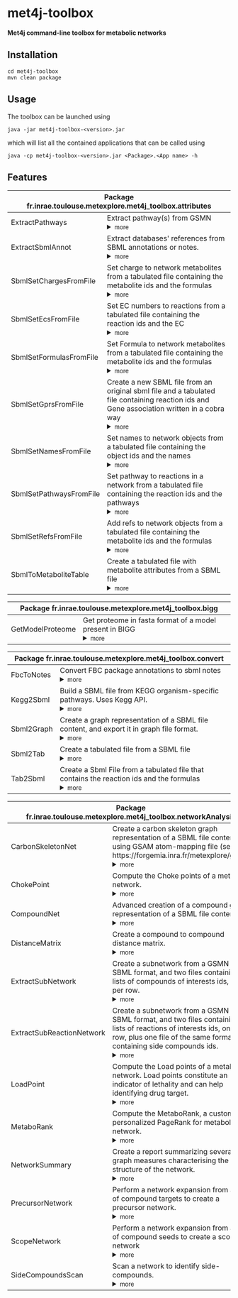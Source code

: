 # met4j-toolbox
**Met4j command-line toolbox for metabolic networks**

## Installation
```
cd met4j-toolbox
mvn clean package
```

## Usage
The toolbox can be launched using
```
java -jar met4j-toolbox-<version>.jar
```
which will list all the contained applications that can be called using

```
java -cp met4j-toolbox-<version>.jar <Package>.<App name> -h
```

## Features
<table>
<thead><tr><th colspan="2">Package fr.inrae.toulouse.metexplore.met4j_toolbox.attributes</th></tr></thead>
<tbody>
<tr><td>ExtractPathways</td><td>Extract pathway(s) from GSMN<details><summary><small>more</small></summary>"Extract pathway(s) from GSMN: From a SBML file, Create a sub-network SBML file including only a selection of pathways<br/><br/><pre><code> -h     : prints the help (default: false)
 -i VAL : input SBML file
 -o VAL : output SBML file
 -p VAL : pathway identifiers, separated by "+" sign if more than one
</code></pre></details></td></tr>
<tr><td>ExtractSbmlAnnot</td><td>Extract databases' references from SBML annotations or notes.<details><summary><small>more</small></summary>Extract databases' references from SBML annotations or notes. The references are exported as a tabulated file with one column with the SBML compound, reaction or gene identifiers, and one column with the corresponding database identifier.The name of the targeted database need to be provided under the same form than the one used in the notes field or the identifiers.org uri<br/><br/><pre><code> -db VAL                                : name of the referenced database to
                                          export annotations from, as listed in
                                          notes or identifiers.org base uri
 -export [METABOLITE | REACTION | GENE] : the type of entity to extract
                                          annotation, either metabolite,
                                          reaction, or gene
 -h                                     : prints the help (default: false)
 -i VAL                                 : input SBML file
 -o VAL                                 : output file path
 -skip                                  : Skip entities without the selected
                                          annotations, by default output them
                                          with NA value (default: false)
 -uniq                                  : keep only one identifier if multiple
                                          are referenced for the same entity
                                          (default: false)
</code></pre></details></td></tr>
<tr><td>SbmlSetChargesFromFile</td><td>Set charge to network metabolites from a tabulated file containing the metabolite ids and the formulas<details><summary><small>more</small></summary>Set charge to network metabolites from a tabulated file containing the metabolite ids and the formulas<br/>The charge must be a number. The ids must correspond between the tabulated file and the SBML file.<br/>If prefix or suffix is different in the SBML file, use the -p or the -s options.<br/>The charge will be written in the SBML file in two locations:+<br/>- in the reaction notes (e.g. <p>charge: -1</p><br/>- as fbc attribute (e.g. fbc:charge="1")<br/><br/><pre><code> -c VAL    : [#] Comment String in the tabulated file. The lines beginning by
             this string won't be read (default: #)
 -cc N     : [2] number of the column where are the charges (default: 2)
 -ci N     : [1] number of the column where are the metabolite ids (default: 1)
 -h        : prints the help (default: false)
 -n N      : [0] Number of lines to skip at the beginning of the tabulated file
             (default: 0)
 -out VAL  : [out.sbml] Out sbml file (default: out.sbml)
 -p        : [deactivated] To match the objects in the sbml file, adds the
             prefix M_ to metabolite ids (default: false)
 -s        : [deactivated] To match the objects in the sbml file, adds the
             suffix _comparmentID to metabolites (default: false)
 -sbml VAL : Original sbml file
 -tab VAL  : Tabulated file
</code></pre></details></td></tr>
<tr><td>SbmlSetEcsFromFile</td><td>Set EC numbers to reactions from a tabulated file containing the reaction ids and the EC<details><summary><small>more</small></summary>Set EC numbers to reactions from a tabulated file containing the reaction ids and the EC<br/>The ids must correspond between the tabulated file and the SBML file.<br/>If prefix R_ is present in the ids in the SBML file and not in the tabulated file, use the -p option.<br/>The EC will be written in the SBML file in two locations:+<br/>- in the reaction notes (e.g. <p>EC_NUMBER: 2.4.2.14</p><br/>- as a reaction annotation (e.g. <rdf:li rdf:resource="http://identifiers.org/ec-code/2.4.2.14"/>)<br/><br/><pre><code> -c VAL    : [#] Comment String in the tabulated file. The lines beginning by
             this string won't be read (default: #)
 -cec N    : [2] number of the column where are the ecs (default: 2)
 -ci N     : [1] number of the column where are the reaction ids (default: 1)
 -h        : prints the help (default: false)
 -n N      : [0] Number of lines to skip at the beginning of the tabulated file
             (default: 0)
 -out VAL  : [out.sbml] Out sbml file (default: out.sbml)
 -p        : [deactivated] To match the objects in the sbml file, adds the
             prefix R_ to reactions (default: false)
 -sbml VAL : Original sbml file
 -tab VAL  : Tabulated file
</code></pre></details></td></tr>
<tr><td>SbmlSetFormulasFromFile</td><td>Set Formula to network metabolites from a tabulated file containing the metabolite ids and the formulas<details><summary><small>more</small></summary>Set Formula to network metabolites from a tabulated file containing the metabolite ids and the formulas<br/>The ids must correspond between the tabulated file and the SBML file.<br/>If prefix or suffix is different in the SBML file, use the -p or the -s options.<br/>The formula will be written in the SBML file in two locations:+<br/>- in the metabolite notes (e.g. <p>formula: C16H29O2</p><br/><br/>- as a fbc attribute (e.g. fbc:chemicalFormula="C16H29O2")<br/><br/><pre><code> -c VAL    : [#] Comment String in the tabulated file. The lines beginning by
             this string won't be read (default: #)
 -cf N     : [2] number of the column where are the formulas (default: 2)
 -ci N     : [1] number of the column where are the metabolite ids (default: 1)
 -h        : prints the help (default: false)
 -n N      : [0] Number of lines to skip at the beginning of the tabulated file
             (default: 0)
 -out VAL  : [out.sbml] Out sbml file (default: out.sbml)
 -p        : [deactivated] To match the objects in the sbml file, adds the
             prefix M_ to metabolite ids (default: false)
 -s        : [deactivated] To match the objects in the sbml file, adds the
             suffix _comparmentID to metabolites (default: false)
 -sbml VAL : Original sbml file
 -tab VAL  : Tabulated file
</code></pre></details></td></tr>
<tr><td>SbmlSetGprsFromFile</td><td>Create a new SBML file from an original sbml file and a tabulated file containing reaction ids and Gene association written in a cobra way<details><summary><small>more</small></summary>Create a new SBML file from an original sbml file and a tabulated file containing reaction ids and Gene association written in a cobra way<br/>The ids must correspond between the tabulated file and the SBML file.<br/>If prefix R_ is present in the ids in the SBML file and not in the tabulated file, use the -p option.<br/>GPR must be written in a cobra way in the tabulated file as described in Schellenberger et al 2011 Nature Protocols 6(9):1290-307<br/>(The GPR will be written in the SBML file in two locations:<br/>- in the reaction notes <p>GENE_ASSOCIATION: ( XC_0401 ) OR ( XC_3282 )</p><br/>- as fbc gene product association :       <fbc:geneProductAssociation><br/>          <fbc:or><br/>            <fbc:geneProductRef fbc:geneProduct="XC_3282"/><br/>            <fbc:geneProductRef fbc:geneProduct="XC_0401"/><br/>          </fbc:or><br/>        </fbc:geneProductAssociation><br/><br/><br/><pre><code> -c VAL    : [#] Comment String in the tabulated file. The lines beginning by
             this string won't be read (default: #)
 -cgpr N   : [2] number of the column where are the gprs (default: 2)
 -ci N     : [1] number of the column where are the reaction ids (default: 1)
 -h        : prints the help (default: false)
 -n N      : [0] Number of lines to skip at the beginning of the tabulated file
             (default: 0)
 -out VAL  : [out.sbml] Out sbml file (default: out.sbml)
 -p        : [deactivated] To match the objects in the sbml file, adds the
             prefix R_ to reactions (default: false)
 -sbml VAL : Original sbml file
 -tab VAL  : Tabulated file
</code></pre></details></td></tr>
<tr><td>SbmlSetNamesFromFile</td><td>Set names to network objects from a tabulated file containing the object ids and the names<details><summary><small>more</small></summary>Set names to network objects from a tabulated file containing the object ids and the names<br/>The ids must correspond between the tabulated file and the SBML file.<br/>If prefix or suffix is different in the SBML file, use the -p or the -s options.<br/><br/><br/><pre><code> -c VAL                                 : [#] Comment String in the tabulated
                                          file. The lines beginning by this
                                          string won't be read (default: #)
 -ci N                                  : [1] number of the column where are
                                          the object ids (default: 1)
 -cname N                               : [2] number of the column where are
                                          the names (default: 2)
 -h                                     : prints the help (default: false)
 -n N                                   : [0] Number of lines to skip at the
                                          beginning of the tabulated file
                                          (default: 0)
 -o [REACTION | METABOLITE | GENE |     : [REACTION] Object type in the column
 PROTEIN | PATHWAY]                       id : REACTION;METABOLITE;PROTEIN;GENE;
                                          PATHWAY (default: REACTION)
 -out VAL                               : [out.sbml] Out sbml file (default:
                                          out.sbml)
 -p                                     : [deactivated] To match the objects in
                                          the sbml file, adds the prefix R_ to
                                          reactions and M_ to metabolites
                                          (default: false)
 -s                                     : [deactivated] To match the objects in
                                          the sbml file, adds the suffix
                                          _comparmentID to metabolites
                                          (default: false)
 -sbml VAL                              : Original sbml file
 -tab VAL                               : Tabulated file
</code></pre></details></td></tr>
<tr><td>SbmlSetPathwaysFromFile</td><td>Set pathway to reactions in a network from a tabulated file containing the reaction ids and the pathways<details><summary><small>more</small></summary>Set pathway to reactions in a network from a tabulated file containing the reaction ids and the pathways<br/>The ids must correspond between the tabulated file and the SBML file.<br/>If prefix R_ is present in the ids in the SBML file and not in the tabulated file, use the -p option.<br/>Pathways will be written in the SBML file in two ways:- as reaction note (e.g. <p>SUBSYSTEM: purine_biosynthesis</p>)- as SBML group:<br/>      <groups:group groups:id="purine_biosynthesis" groups:kind="classification" groups:name="purine_biosynthesis"><br/>        <groups:listOfMembers><br/>          <groups:member groups:idRef="R_GLUPRT"/><br/>          <groups:member groups:idRef="R_RNDR1b"/><br/>...<br/><br/><br/><pre><code> -c VAL    : [#] Comment String in the tabulated file. The lines beginning by
             this string won't be read (default: #)
 -ci N     : [1] number of the column where are the reaction ids (default: 1)
 -cp N     : [2] number of the column where are the pathways (default: 2)
 -h        : prints the help (default: false)
 -n N      : [0] Number of lines to skip at the beginning of the tabulated file
             (default: 0)
 -out VAL  : [out.sbml] Out sbml file (default: out.sbml)
 -p        : [deactivated] To match the objects in the sbml file, adds the
             prefix R_ to reactions (default: false)
 -sbml VAL : Original sbml file
 -sep VAL  : [|] Separator of pathways in the tabulated file (default: |)
 -tab VAL  : Tabulated file
</code></pre></details></td></tr>
<tr><td>SbmlSetRefsFromFile</td><td>Add refs to network objects from a tabulated file containing the metabolite ids and the formulas<details><summary><small>more</small></summary>Add refs to network objects from a tabulated file containing the metabolite ids and the formulas<br/>Reference name given as parameter (-ref) must correspond to an existing id the registry of  identifiers.org (https://registry.identifiers.org/registry)<br/>The corresponding key:value pair will be written as metabolite or reaction annotation<br/><br/><pre><code> -c VAL                                 : [#] Comment String in the tabulated
                                          file. The lines beginning by this
                                          string won't be read (default: #)
 -ci N                                  : [1] number of the column where are
                                          the object ids (default: 1)
 -cr N                                  : [2] number of the column where are
                                          the references (default: 2)
 -h                                     : prints the help (default: false)
 -n N                                   : [0] Number of lines to skip at the
                                          beginning of the tabulated file
                                          (default: 0)
 -o [REACTION | METABOLITE | GENE |     : [REACTION] Object type in the column
 PROTEIN | PATHWAY]                       id : REACTION;METABOLITE;PROTEIN;GENE;
                                          PATHWAY (default: REACTION)
 -out VAL                               : [out.sbml] Out sbml file (default:
                                          out.sbml)
 -p                                     : [deactivated] To match the objects in
                                          the sbml file, adds the prefix R_ to
                                          reactions and M_ to metabolites
                                          (default: false)
 -ref VAL                               : Name of the ref. Must exist in
                                          identifiers.org
 -s                                     : [deactivated] To match the objects in
                                          the sbml file, adds the suffix
                                          _comparmentID to metabolites
                                          (default: false)
 -sbml VAL                              : Original sbml file
 -tab VAL                               : Tabulated file
</code></pre></details></td></tr>
<tr><td>SbmlToMetaboliteTable</td><td>Create a tabulated file with metabolite attributes from a SBML file<details><summary><small>more</small></summary>Create a tabulated file with metabolite attributes from a SBML file<br/><br/><pre><code> -h     : prints the help (default: false)
 -o VAL : Output file
 -s VAL : Sbml file
</code></pre></details></td></tr>
</tbody>
</table>
<table>
<thead><tr><th colspan="2">Package fr.inrae.toulouse.metexplore.met4j_toolbox.bigg</th></tr></thead>
<tbody>
<tr><td>GetModelProteome</td><td>Get proteome in fasta format of a model present in BIGG<details><summary><small>more</small></summary>Get proteome in fasta format of a model present in BIGG<br/><br/><pre><code> -h     : prints the help (default: false)
 -m VAL : [ex: iMM904] id of the BIGG model
 -o VAL : [proteome.fas] path of the output file (default: proteome.fas)
</code></pre></details></td></tr>
</tbody>
</table>
<table>
<thead><tr><th colspan="2">Package fr.inrae.toulouse.metexplore.met4j_toolbox.convert</th></tr></thead>
<tbody>
<tr><td>FbcToNotes</td><td>Convert FBC package annotations to sbml notes<details><summary><small>more</small></summary>Convert FBC package annotations to sbml notes<br/><br/><pre><code> -h     : prints the help (default: false)
 -i VAL : input file
 -o VAL : output file
</code></pre></details></td></tr>
<tr><td>Kegg2Sbml</td><td>Build a SBML file from KEGG organism-specific pathways. Uses Kegg API.<details><summary><small>more</small></summary>Build a SBML file from KEGG organism-specific pathways. Uses Kegg API.<br/>Errors returned by this program could be due to Kegg API dysfunctions or limitations. Try later if this problem occurs.<br/><br/><pre><code> -h        : prints the help (default: false)
 -org VAL  : [] Kegg org id. Must be 3 letters ( (default: )
 -sbml VAL : [out.sbml] Out sbml file (default: out.sbml)
</code></pre></details></td></tr>
<tr><td>Sbml2Graph</td><td>Create a graph representation of a SBML file content, and export it in graph file format.<details><summary><small>more</small></summary>Create a graph representation of a SBML file content, and export it in graph file format.<br/>The graph can be either a compound graph or a bipartite graph, and can be exported in gml or tabulated file format.<br/><br/><pre><code> -b (--bipartite) : create bipartite graph (default: false)
 -c (--compound)  : create compound graph (default: true)
 -gml             : export in GML file (default: true)
 -h               : prints the help (default: false)
 -i VAL           : input SBML file
 -o VAL           : output Graph file
 -r (--reaction)  : create reaction graph (default: false)
 -tab             : export in tabulated file (default: false)
</code></pre></details></td></tr>
<tr><td>Sbml2Tab</td><td>Create a tabulated file from a SBML file<details><summary><small>more</small></summary>Create a tabulated file from a SBML file<br/><br/><pre><code> -h       : prints the help (default: false)
 -i VAL   : [-->] String for irreversible reaction (default: -->)
 -in VAL  : Sbml file
 -out VAL : [out.tsv] Tabulated file (default: out.tsv)
 -r VAL   : [<==>] String for reversible reaction (default: <==>)
</code></pre></details></td></tr>
<tr><td>Tab2Sbml</td><td>Create a Sbml File from a tabulated file that contains the reaction ids and the formulas<details><summary><small>more</small></summary>Create a Sbml File from a tabulated file that contains the reaction ids and the formulas<br/><br/><pre><code> -cf N     : [2] number of the column where are the reaction formulas (default:
             2)
 -ci N     : [1] number of the column where are the reaction ids (default: 1)
 -cpt      : [deactivated] Create compartment from metabolite suffixes. If this
             option is deactivated, only one compartment (the default
             compartment) will be created (default: false)
 -dcpt VAL : [c] Default compartment (default: c)
 -e VAL    : [_b] flag to assign metabolite as external (default: _b)
 -h        : prints the help (default: false)
 -i VAL    : [-->] String for irreversible reaction (default: -->)
 -id VAL   : [NA] Model id written in the SBML file (default: NA)
 -in VAL   : Tabulated file
 -mp       : [deactivated] format the metabolite ids in a Palsson way (M_***_c)
             (default: false)
 -n N      : [0] Number of lines to skip at the beginning of the tabulated file
             (default: 0)
 -r VAL    : [<==>] String for reversible reaction (default: <==>)
 -rp       : [deactivated] format the reaction ids in a Palsson way (R_***)
             (default: false)
 -sbml VAL : [out.sbml] Out sbml file (default: out.sbml)
</code></pre></details></td></tr>
</tbody>
</table>
<table>
<thead><tr><th colspan="2">Package fr.inrae.toulouse.metexplore.met4j_toolbox.networkAnalysis</th></tr></thead>
<tbody>
<tr><td>CarbonSkeletonNet</td><td>Create a carbon skeleton graph representation of a SBML file content, using GSAM atom-mapping file (see https://forgemia.inra.fr/metexplore/gsam)<details><summary><small>more</small></summary>Metabolic networks used for quantitative analysis often contain links that are irrelevant for graph-based structural analysis. For example, inclusion of side compounds or modelling artifacts such as 'biomass' nodes. Focusing on links between compounds that share parts of their carbon skeleton allows to avoid many transitions involving side compounds, and removes entities without defined chemical structure. This app produce a Carbon Skeleton Network relevant for graph-based analysis of metabolism, in GML or matrix format, from a SBML and an GSAM atom mapping file. GSAM (see https://forgemia.inra.fr/metexplore/gsam) perform atom mapping at genome-scale level using the Reaction Decoder Tool (https://github.com/asad/ReactionDecoder) and allows to compute the number of conserved atoms of a given type between reactants.This app also enable Markov-chain based analysis of metabolic networks by computing reaction-normalized transition probabilities on the Carbon Skeleton Network.<br/><br/><pre><code> -am (--asmatrix)            : export as matrix (implies simple graph
                               conversion). Default export as GML file
                               (default: false)
 -g VAL                      : input GSAM file
 -h                          : prints the help (default: false)
 -i (--fromIndexes)          : Use GSAM output with carbon indexes (default:
                               false)
 -ks (--keepSingleCarbon)    : keep edges involving single-carbon compounds,
                               such as CO2 (requires formulas in SBML)
                               (default: false)
 -mc (--nocomp)              : merge compartments (requires unique compound
                               names that are consistent across compartments)
                               (default: false)
 -me (--simple)              : merge parallel edges to produce a simple graph
                               (default: false)
 -o VAL                      : output Graph file
 -ri (--removeIsolatedNodes) : remove isolated nodes (default: false)
 -s VAL                      : input SBML file
 -tp (--transitionproba)     : set transition probability as weight (default:
                               false)
 -un (--undirected)          : create as undirected (default: false)
</code></pre></details></td></tr>
<tr><td>ChokePoint</td><td>Compute the Choke points of a metabolic network.<details><summary><small>more</small></summary>Compute the Choke points of a metabolic network.<br/>Load points constitute an indicator of lethality and can help identifying drug target Choke points are reactions that are required to consume or produce one compound. Targeting of choke point can lead to the accumulation or the loss of some metabolites, thus choke points constitute an indicator of lethality and can help identifying drug target <br/>See : Syed Asad Rahman, Dietmar Schomburg; Observing local and global properties of metabolic pathways: ‘load points’ and ‘choke points’ in the metabolic networks. Bioinformatics 2006; 22 (14): 1767-1774. doi: 10.1093/bioinformatics/btl181<br/><br/><pre><code> -h              : prints the help (default: false)
 -i VAL          : input SBML file
 -o VAL          : output results file
 -s (--side) VAL : an optional file containing list of side compounds to ignore
</code></pre></details></td></tr>
<tr><td>CompoundNet</td><td>Advanced creation of a compound graph representation of a SBML file content<details><summary><small>more</small></summary>Metabolic networks used for quantitative analysis often contain links that are irrelevant for graph-based structural analysis. For example, inclusion of side compounds or modelling artifacts such as 'biomass' nodes.<br/>While Carbon Skeleton Graph offer a relevant alternative topology for graph-based analysis, it requires compounds' structure information, usually not provided in model, and difficult to retrieve for model with sparse cross-reference annotations.<br/>In contrary to the SBML2Graph app that performs a raw conversion of the SBML content, the present app propose a fine-tuned creation of compound graph from predefined list of side compounds and degree² weighting to get relevant structure without structural data.This app also enable Markov-chain based analysis of metabolic networks by computing reaction-normalized transition probabilities on the network.<br/><br/><pre><code> -am (--asmatrix)                    : export as matrix (implies simple graph
                                       conversion). Default export as GML file
                                       (default: false)
 -cw (--customWeights) VAL           : an optional file containing weights for
                                       compound pairs
 -dw (--degreeWeights)               : penalize traversal of hubs by using
                                       degree square weighting (default: false)
 -h                                  : prints the help (default: false)
 -mc (--mergecomp) [by_name | by_id] : merge compartments. Use names if
                                       consistent and unambiguous across
                                       compartments, or identifiers if
                                       compartment suffix is present (id in
                                       form "xxx_y" with xxx as base identifier
                                       and y as compartment label).
 -me (--simple)                      : merge parallel edges to produce a simple
                                       graph (default: false)
 -o VAL                              : output Graph file
 -ri (--removeIsolatedNodes)         : remove isolated nodes (default: false)
 -s VAL                              : input SBML file
 -sc VAL                             : input Side compound file
 -tp (--transitionproba)             : set weight as random walk transition
                                       probability, normalized by reaction
                                       (default: false)
 -un (--undirected)                  : create as undirected (default: false)
</code></pre></details></td></tr>
<tr><td>DistanceMatrix</td><td>Create a compound to compound distance matrix.<details><summary><small>more</small></summary>Create a compound to compound distance matrix.<br/>The distance between two compounds is computed as the length of the shortest path connecting the two in the compound graph, where two compounds are linked if they are respectively substrate and product of the same reaction.<br/>An optional edge weighting can be used, turning the distances into the sum of edge weights in the lightest path, rather than the length of the shortest path.The default weighting use target's degree squared. Alternatively, custom weighting can be provided in a file. In that case, edges without weight are ignored during path search.<br/>If no edge weighting is set, it is recommended to provide a list of side compounds to ignore during network traversal.<br/><br/><pre><code> -dw (--degree)     : penalize traversal of hubs by using degree square
                      weighting (default: false)
 -h                 : prints the help (default: false)
 -i VAL             : input SBML file
 -o VAL             : output Matrix file
 -s (--side) VAL    : an optional file containing list of side compounds to
                      ignore
 -u (--undirected)  : Ignore reaction direction (default: false)
 -w (--weights) VAL : an optional file containing weights for compound pairs
</code></pre></details></td></tr>
<tr><td>ExtractSubNetwork</td><td>Create a subnetwork from a GSMN in SBML format, and two files containing lists of compounds of interests ids, one per row.<details><summary><small>more</small></summary>Create a subnetwork from a GSMN in SBML format, and two files containing lists of compounds of interests ids, one per row.<br/>The subnetwork correspond to part of the network that connects compounds from the first list to compounds from the second list.<br/>Sources and targets list can have elements in common. The connecting part can be defined as the union of shortest or k-shortest paths between sources and targets, or the Steiner tree connecting them. The relevance of considered path can be increased by weighting the edges using degree squared, chemical similarity (require InChI or SMILES annotations) or any provided weighting.<br/><br/>See previous works on subnetwork extraction for parameters recommendations:Frainay, C., & Jourdan, F. Computational methods to identify metabolic sub-networks based on metabolomic profiles. Bioinformatics 2016;1–14. https://doi.org/10.1093/bib/bbv115<br/>Faust, K., Croes, D., & van Helden, J. Prediction of metabolic pathways from genome-scale metabolic networks. Bio Systems 2011;105(2), 109–121. https://doi.org/10.1016/j.biosystems.2011.05.004<br/>Croes D, Couche F, Wodak SJ, et al. Metabolic PathFinding: inferring relevant pathways in biochemical networks. Nucleic Acids Res 2005;33:W326–30.<br/>Croes D, Couche F, Wodak SJ, et al. Inferring meaningful pathways in weighted metabolic networks. J Mol Biol 2006; 356:222–36.<br/>Rahman SA, Advani P, Schunk R, et al. Metabolic pathway analysis web service (Pathway Hunter Tool at CUBIC). Bioinformatics 2005;21:1189–93.<br/>Pertusi DA, Stine AE, Broadbelt LJ, et al. Efficient searching and annotation of metabolic networks using chemical similarity. Bioinformatics 2014;1–9.<br/>McShan DC, Rao S, Shah I. PathMiner: predicting metabolic pathways by heuristic search. Bioinformatics 2003;19:1692–8.<br/><br/><br/><pre><code> -cw (--customWeights) VAL : an optional file containing weights for compound
                             pairs
 -dw (--degreeWeights)     : penalize traversal of hubs by using degree square
                             weighting (default: false)
 -h                        : prints the help (default: false)
 -i VAL                    : input SBML file
 -k N                      : Extract k-shortest paths (default: 1)
 -o VAL                    : output gml file
 -s VAL                    : input sources txt file
 -sc (--side) VAL          : an optional file containing list of side compounds
                             to ignore
 -st (--steinertree)       : Extract Steiner Tree (default: false)
 -sw (--chemSimWeights)    : penalize traversal of non-relevant edges by using
                             chemical similarity weighting (default: false)
 -t VAL                    : input targets txt file
</code></pre></details></td></tr>
<tr><td>ExtractSubReactionNetwork</td><td>Create a subnetwork from a GSMN in SBML format, and two files containing lists of reactions of interests ids, one per row, plus one file of the same format containing side compounds ids.<details><summary><small>more</small></summary>Create a subnetwork from a GSMN in SBML format, and two files containing lists of reactions of interests ids, one per row, plus one file of the same format containing side compounds ids.<br/>The subnetwork corresponds to part of the network that connects reactions from the first list to reactions from the second list.<br/>Sources and targets list can have elements in common. The connecting part can be defined as the union of shortest or k-shortest paths between sources and targets, or the Steiner tree connecting them. Contrary to compound graph, reaction graph often lacks weighting policy for edge relevance. In order to ensure appropriate network density, a list of side compounds to ignore for linking reactions must be provided. An optional edge weight file, if available, can also be used.<br/><br/><pre><code> -cw (--customWeights) VAL : an optional file containing weights for reactions
                             pairs
 -h                        : prints the help (default: false)
 -i VAL                    : input SBML file
 -k N                      : Extract k-shortest paths (default: 1)
 -o VAL                    : output gml file
 -s VAL                    : input sources txt file
 -sc (--side) VAL          : a file containing list of side compounds to ignore
 -st (--steinertree)       : Extract Steiner Tree (default: false)
 -t VAL                    : input targets txt file
</code></pre></details></td></tr>
<tr><td>LoadPoint</td><td>Compute the Load points of a metabolic network. Load points constitute an indicator of lethality and can help identifying drug target.<details><summary><small>more</small></summary>Compute the Load points of a metabolic network. Load points constitute an indicator of lethality and can help identifying drug target.<br/>From Rahman et al. Observing local and global properties of metabolic pathways: ‘load points’ and ‘choke points’ in the metabolic networks. Bioinf. (2006):<br/>For a given metabolic network, the load L on metabolite m can be defined as :<br/>ln [(pm/km)/(∑Mi=1Pi)/(∑Mi=1Ki)]<br/>p is the number of shortest paths passing through a metabolite m;<br/>k is the number of nearest neighbour links for m in the network;<br/>P is the total number of shortest paths;<br/>K is the sum of links in the metabolic network of M metabolites (where M is the number of metabolites in the network).<br/>Use of the logarithm makes the relevant values more distinguishable.<br/><br/><pre><code> -h              : prints the help (default: false)
 -i VAL          : input SBML file
 -k (--npath) N  : Number of alternative paths to consider between a pair of
                   connected metabolites (default: 1)
 -o VAL          : output results file
 -s (--side) VAL : an optional file containing list of side compounds to ignore
</code></pre></details></td></tr>
<tr><td>MetaboRank</td><td>Compute the MetaboRank, a custom personalized PageRank for metabolic network.<details><summary><small>more</small></summary>Compute the MetaboRank, a custom personalized PageRank for metabolic network.<br/>The MetaboRank takes a metabolic network and a list of compounds of interest, and provide a score of relevance for all of the other compounds in the network.<br/>The MetaboRank can, from metabolomics results, be used to fuel a recommender system highlighting interesting compounds to investigate, retrieve missing identification and drive literature mining.<br/>It is a two dimensional centrality computed from personalized PageRank and CheiRank, with special transition probability and normalization to handle the specificities of metabolic networks.<br/>See publication for more information: Frainay et al. MetaboRank: network-based recommendation system to interpret and enrich metabolomics results, Bioinformatics (35-2), https://doi.org/10.1093/bioinformatics/bty577<br/><br/><pre><code> -d N   : damping factor (default: 0.85)
 -h     : prints the help (default: false)
 -i VAL : input SBML file: path to network used for computing centrality, in
          sbml format.
 -max N : maximal number of iteration (default: 15000)
 -o VAL : output file: path to the file where the results will be exported
 -s VAL : input seeds file: tabulated file containing node of interest ids and
          weight
 -t N   : convergence tolerance (default: 0.001)
 -w VAL : input edge weight file: (recommended) path to file containing edges'
          weights. Will be normalized as transition probabilities
</code></pre></details></td></tr>
<tr><td>NetworkSummary</td><td>Create a report summarizing several graph measures characterising the structure of the network.<details><summary><small>more</small></summary>Use a metabolic network in SBML file and an optional list of side compounds, and produce a report summarizing several graph measures characterising the structure of the network.This includes (non-exhaustive list): size and order, connectivity, density, degree distribution, shortest paths length, top centrality nodes...<br/><br/><pre><code> -d (--directed)  : use reaction direction for distances (default: false)
 -h               : prints the help (default: false)
 -i VAL           : input SBML file
 -o VAL           : output report file
 -s (--side) VAL  : an optional file containing list of side compounds to
                    ignore (recommended)
 -sd (--skipdist) : skip full distance matrix computation (quick summary)
                    (default: false)
</code></pre></details></td></tr>
<tr><td>PrecursorNetwork</td><td>Perform a network expansion from a set of compound targets to create a precursor network.<details><summary><small>more</small></summary>Perform a network expansion from a set of compound targets to create a precursor network.<br/>The precursor network of a set of compounds (targets) refer to the sub-part of a metabolic network from which a target can be reachedThe network expansion process consist of adding a reaction to the network if any of its products are either a targets or a substrate of a previously added reaction<br/><br/><pre><code> -h                 : prints the help (default: false)
 -i VAL             : input SBML file: path to network used for computing
                      scope, in sbml format.
 -ir (--ignore) VAL : an optional file containing list of reaction to ignore
                      (forbid inclusion in scope
 -o VAL             : output file: path to the .gml file where the results
                      precursor network will be exported
 -sc (--sides) VAL  : an optional file containing list of ubiquitous compounds
                      to be considered already available
 -t (--targets) VAL : input target file: tabulated file containing node of
                      interest ids
</code></pre></details></td></tr>
<tr><td>ScopeNetwork</td><td>Perform a network expansion from a set of compound seeds to create a scope network<details><summary><small>more</small></summary>Perform a network expansion from a set of compound seeds to create a scope network<br/>The scope of a set of compounds (seed) refer to the maximal metabolic network that can be extended from them,where the extension process consist of adding a reaction to the network if and only if all of its substrates are either a seed or a product of a previously added reaction<br/>For more information, see Handorf, Ebenhöh and Heinrich (2005). *Expanding metabolic networks: scopes of compounds, robustness, and evolution.* Journal of molecular evolution, 61(4), 498-512. (https://doi.org/10.1007/s00239-005-0027-1)<br/><br/><pre><code> -h                 : prints the help (default: false)
 -i VAL             : input SBML file: path to network used for computing
                      scope, in sbml format.
 -ir (--ignore) VAL : an optional file containing list of reaction to ignore
                      (forbid inclusion in scope
 -o VAL             : output file: path to the .gml file where the results
                      scope network will be exported
 -s (--seeds) VAL   : input seeds file: tabulated file containing node of
                      interest ids
 -sc (--sides) VAL  : an optional file containing list of ubiquitous side
                      compounds to be considered available by default but
                      ignored during expansion
 -ssc (--showsides) : show side compounds in output network (default: false)
 -t (--trace)       : trace inclusion step index for each node in output
                      (default: false)
</code></pre></details></td></tr>
<tr><td>SideCompoundsScan</td><td>Scan a network to identify side-compounds.<details><summary><small>more</small></summary>Scan a network to identify side-compounds.<br/>Side compounds are metabolites of small relevance for topological analysis. Their definition can be quite subjective and varies between sources.<br/>Side compounds tend to be ubiquitous and not specific to a particular biochemical or physiological process.Compounds usually considered as side compounds include water, atp or carbon dioxide. By being involved in many reactions and thus connected to many compounds, they tend to significantly lower the average shortest path distances beyond expected metabolic relatedness.<br/>This tool attempts to propose a list of side compounds according to specific criteria:  <br/>- *Degree*: Compounds with an uncommonly high number of neighbors can betray a lack of process specificity.  <br/>High degree compounds typically include water and most main cofactors (CoA, ATP, NADPH...) but can also include central compounds such as pyruvate or acetyl-CoA  <br/>- *Neighbor Coupling*: Similar to degree, this criteria assume that side compounds are involved in many reactions, but in pairs with other side compounds.<br/>Therefore, the transition from ATP to ADP will appear multiple time in the network, creating redundant 'parallel edges' between these two neighbors.<br/>Being tightly coupled to another compound through a high number of redundant edges, can point out cofactors while keeping converging pathways' products with high degree like pyruvate aside.  <br/>- *Carbon Count*: Metabolic "waste", or degradation end-product such as ammonia or carbon dioxide are usually considered as side compounds.<br/>Most of them are inorganic compound, another ill-defined concept, sometimes defined as compound lacking C-C or C-H bonds. Since chemical structure is rarely available in SBML model beyond chemical formula, we use a less restrictive criterion by flagging compound with one or no carbons. This cover most inorganic compounds, but include few compounds such as methane usually considered as organic.  - *Chemical Formula*: Metabolic network often contains 'artifacts' that serve modelling purpose (to define a composite objective function for example). Such entities can be considered as 'side entities'. Since they are not actual chemical compounds, they can be detected by their lack of valid chemical formula. However, this can also flag main compounds with erroneous or missing annotation.<br/><br/><pre><code> -cc (--noCarbonSkeleton)       : flag as side compound any compounds with less
                                  than 2 carbons in formula (default: false)
 -d (--degree) N                : flag as side compounds any compounds with
                                  degree above threshold (default: 400)
 -dp (--degreep) N              : flag as side compounds the top x% of
                                  compounds according to their degree (default:
                                  NaN)
 -h                             : prints the help (default: false)
 -i VAL                         : input SBML file
 -id (--onlyIds)                : do not report values in output, export ids
                                  list of compounds flagged as side-Compounds,
                                  allowing piping results (default: false)
 -m (--merge) [by_name | by_id] : Degree is shared between compounds in
                                  different compartments. Use names if
                                  consistent and unambiguous across
                                  compartments, or identifiers if compartment
                                  suffix is present (id in form "xxx_y" with
                                  xxx as base identifier and y as compartment
                                  label).
 -nc (--neighborCoupling) N     : flag as side compound any compound with a
                                  number of parallel edges shared with a
                                  neighbor above the given threshold (default:
                                  NaN)
 -o VAL                         : output Side-Compounds file
 -s (--onlySides)               : output compounds flagged as side-Compounds
                                  only (default: false)
 -uf (--undefinedFormula)       : flag as side compound any compounds with no
                                  valid chemical formula (default: false)
</code></pre></details></td></tr>
</tbody>
</table>

